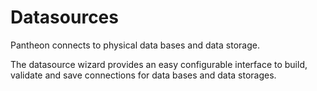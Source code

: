 # Datasources 

Pantheon connects to physical data bases and data storage. 

The datasource wizard provides an easy configurable interface to build, validate 
and save connections for data bases and data storages.


